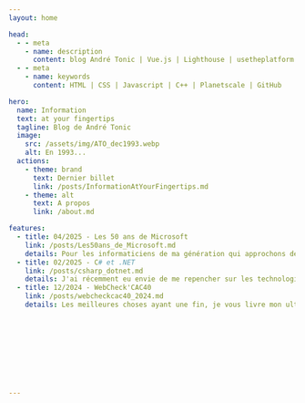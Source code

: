 ```yaml
---
layout: home

head:
  - - meta
    - name: description
      content: blog André Tonic | Vue.js | Lighthouse | usetheplatform | Jamstack | Technologies Cloud 
  - - meta
    - name: keywords
      content: HTML | CSS | Javascript | C++ | Planetscale | GitHub

hero:
  name: Information
  text: at your fingertips
  tagline: Blog de André Tonic
  image:
    src: /assets/img/ATO_dec1993.webp
    alt: En 1993...
  actions:
    - theme: brand
      text: Dernier billet
      link: /posts/InformationAtYourFingertips.md
    - theme: alt
      text: A propos
      link: /about.md

features:
  - title: 04/2025 - Les 50 ans de Microsoft
    link: /posts/Les50ans_de_Microsoft.md
    details: Pour les informaticiens de ma génération qui approchons de la soixantaine, le demi-siècle de l'un des acteurs majeurs de l'informatique ne peut pas nous laisser insensibles.  
  - title: 02/2025 - C# et .NET
    link: /posts/csharp_dotnet.md
    details: J'ai récemment eu envie de me repencher sur les technologies Microsoft que j'avais un peu laissées de côté ces dernières années, accaparé par le développement Web autour du couple Vue.js/Node.js.  
  - title: 12/2024 - WebCheck'CAC40
    link: /posts/webcheckcac40_2024.md
    details: Les meilleures choses ayant une fin, je vous livre mon ultime billet sur l'évaluation des performances de la page d'accueil des sites Web de l'indice CAC 40.  










---
```

